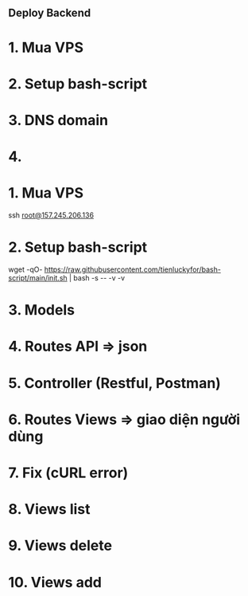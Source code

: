 Deploy Backend
--
# 1. Mua VPS
# 2. Setup bash-script
# 3. DNS domain
# 4. 


# 1. Mua VPS
ssh root@157.245.206.136

# 2. Setup bash-script
wget -qO- https://raw.githubusercontent.com/tienluckyfor/bash-script/main/init.sh | bash -s -- -v -v


# 3. Models
# 4. Routes API => json
# 5. Controller (Restful, Postman)
# 6. Routes Views => giao diện người dùng
# 7. Fix (cURL error)
# 8. Views list
# 9. Views delete
# 10. Views add

